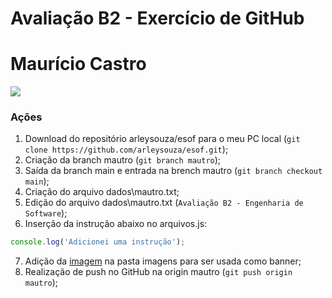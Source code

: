 # Avaliação B2 - Exercício de GitHub 
# Maurício Castro

![](https://github.com/arleysouza/esof/blob/mautro/imagens/imagem.jpg)

### Ações

1. Download do repositório arleysouza/esof para o meu PC local (`git clone https://github.com/arleysouza/esof.git`);
2. Criação da branch mautro (`git branch mautro`);
3. Saída da branch main e entrada na brench mautro (`git branch checkout main`);
4. Criação do arquivo dados\mautro.txt; 
5. Edição do arquivo dados\mautro.txt (`Avaliação B2 - Engenharia de Software`);
6. Inserção da instrução abaixo no arquivos.js:
```JavaScript
console.log('Adicionei uma instrução');
```
7. Adição da [imagem](https://github.com/arleysouza/esof/blob/mautro/imagens/imagem.jpg) na pasta imagens para ser usada como banner;
8. Realização de push no GitHub na origin mautro (`git push origin mautro`);
